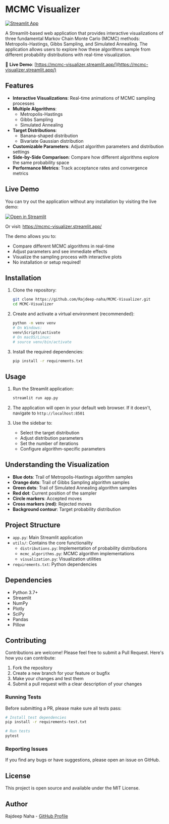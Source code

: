 # MCMC Visualizer

[![Streamlit App](https://static.streamlit.io/badges/streamlit_badge_black_white.svg)](https://mcmc-visualizer.streamlit.app/)

A Streamlit-based web application that provides interactive visualizations of three fundamental Markov Chain Monte Carlo (MCMC) methods: Metropolis-Hastings, Gibbs Sampling, and Simulated Annealing. The application allows users to explore how these algorithms sample from different probability distributions with real-time visualization.

🔗 **Live Demo**: [https://mcmc-visualizer.streamlit.app/](https://mcmc-visualizer.streamlit.app/)

## Features

- **Interactive Visualizations**: Real-time animations of MCMC sampling processes
- **Multiple Algorithms**:
  - Metropolis-Hastings
  - Gibbs Sampling
  - Simulated Annealing
- **Target Distributions**:
  - Banana-shaped distribution
  - Bivariate Gaussian distribution
- **Customizable Parameters**: Adjust algorithm parameters and distribution settings
- **Side-by-Side Comparison**: Compare how different algorithms explore the same probability space
- **Performance Metrics**: Track acceptance rates and convergence metrics

## Live Demo

You can try out the application without any installation by visiting the live demo:

[![Open in Streamlit](https://static.streamlit.io/badges/streamlit_badge_black_white.svg)](https://mcmc-visualizer.streamlit.app/)

Or visit: https://mcmc-visualizer.streamlit.app/

The demo allows you to:
- Compare different MCMC algorithms in real-time
- Adjust parameters and see immediate effects
- Visualize the sampling process with interactive plots
- No installation or setup required!

## Installation

1. Clone the repository:
   ```bash
   git clone https://github.com/Rajdeep-naha/MCMC-Visualizer.git
   cd MCMC-Visualizer
   ```

2. Create and activate a virtual environment (recommended):
   ```bash
   python -m venv venv
   # On Windows:
   venv\Scripts\activate
   # On macOS/Linux:
   # source venv/bin/activate
   ```

3. Install the required dependencies:
   ```bash
   pip install -r requirements.txt
   ```

## Usage

1. Run the Streamlit application:
   ```bash
   streamlit run app.py
   ```

2. The application will open in your default web browser. If it doesn't, navigate to `http://localhost:8501`

3. Use the sidebar to:
   - Select the target distribution
   - Adjust distribution parameters
   - Set the number of iterations
   - Configure algorithm-specific parameters

## Understanding the Visualization

- **Blue dots**: Trail of Metropolis-Hastings algorithm samples
- **Orange dots**: Trail of Gibbs Sampling algorithm samples
- **Green dots**: Trail of Simulated Annealing algorithm samples
- **Red dot**: Current position of the sampler
- **Circle markers**: Accepted moves
- **Cross markers (red)**: Rejected moves
- **Background contour**: Target probability distribution

## Project Structure

- `app.py`: Main Streamlit application
- `utils/`: Contains the core functionality
  - `distributions.py`: Implementation of probability distributions
  - `mcmc_algorithms.py`: MCMC algorithm implementations
  - `visualization.py`: Visualization utilities
- `requirements.txt`: Python dependencies

## Dependencies

- Python 3.7+
- Streamlit
- NumPy
- Plotly
- SciPy
- Pandas
- Pillow

## Contributing

Contributions are welcome! Please feel free to submit a Pull Request. Here's how you can contribute:

1. Fork the repository
2. Create a new branch for your feature or bugfix
3. Make your changes and test them
4. Submit a pull request with a clear description of your changes

### Running Tests

Before submitting a PR, please make sure all tests pass:

```bash
# Install test dependencies
pip install -r requirements-test.txt

# Run tests
pytest
```

### Reporting Issues

If you find any bugs or have suggestions, please open an issue on GitHub.

## License

This project is open source and available under the MIT License.

## Author

Rajdeep Naha - [GitHub Profile](https://github.com/Rajdeep-naha)
